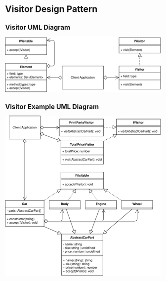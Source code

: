 # Visitor Design Pattern

## Visitor UML Diagram

![Visitor Pattern UML Diagram](/img/visitor_concept.svg)

## Visitor Example UML Diagram

![Visitor Pattern Use Case UML Diagram](/img/visitor_example.svg)
